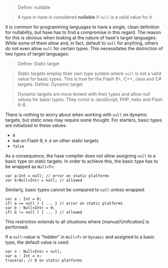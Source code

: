 > Define: nullable

>
> A type in haxe is considered **nullable** if `null` is a valid value for it.

It is common for programming languages to have a single, clean definition for nullability, but haxe has to find a compromise in this regard. The reason for this is obvious when looking at the nature of haxe's target languages: While some of them allow and, in fact, default to `null` for anything, others do not even allow `null` for certain types. This necessitates the distinction of two types of target languages:

> Define: Static target

>
> Static targets employ their own type system where `null` is not a valid value for basic types. This is true for the Flash 9+, C++, Java and C# targets.
> Define: Dynamic target

>
> Dynamic targets are more lenient with their types and allow *null* values for basic types. They const is JavaScript, PHP, neko and Flash 6-8.

There is nothing to worry about when working with `null` on dynamic targets, but static ones may require some thought. For starters, basic types are initialized to these values:



* `0`
* `NaN` on Flash 9, `0.0` on other static targets
* `false`


As a consequence, the haxe compiler does not allow assigning `null` to a basic type on static targets. In order to achieve this, the basic type has to be wrapped as `Null<T>`:

```
var a:Int = null; // error on static platforms
var b:Null<Int> = null; // allowed
```
Similarly, basic types cannot be compared to `null` unless wrapped:

```
var a : Int = 0;
if( a == null ) { ... } // error on static platforms
var b : Null<Int> = 0;
if( b != null ) { ... } // allowed
```
This restriction extends to all situations where [manual/Unification] is performed.

If a `null`-value is "hidden" in `Null<T>` or `Dynamic` and assigned to a basic type, the default value is used:

```
var n : Null<Int> = null;
var a : Int = n;
trace(a); // 0 on static platforms
```